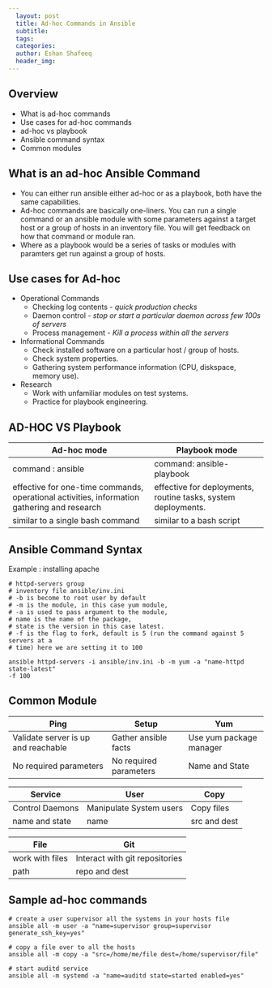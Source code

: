 ```yaml
---
  layout: post
  title: Ad-hoc Commands in Ansible
  subtitle:
  tags:
  categories:
  author: Eshan Shafeeq
  header_img:
---
```


## Overview
* What is ad-hoc commands
* Use cases for ad-hoc commands
* ad-hoc vs playbook
* Ansible command syntax
* Common modules

## What is an ad-hoc Ansible Command
* You can either run ansible either ad-hoc or as a playbook, both have the same
  capabilities.
* Ad-hoc commands are basically one-liners. You can run a single command or an
  ansible module with some parameters against a target host or a group of hosts in an inventory
  file. You will get feedback on how that command or module ran.
* Where as a playbook would be a series of tasks or modules with paramters get
  run against a group of hosts.

## Use cases for Ad-hoc
* Operational Commands
	* Checking log contents - *quick production checks*
	* Daemon control - *stop or start a particular daemon across few 100s
	  of servers*
	* Process management - *Kill a process within all the servers*
* Informational Commands
	* Check installed software on a particular host / group of hosts.
	* Check system properties.
	* Gathering system performance information (CPU, diskspace, memory
	  use).
* Research
	* Work with unfamiliar modules on test systems.
	* Practice for playbook engineering.

## AD-HOC VS Playbook


| Ad-hoc mode                                                                                 | Playbook mode                                                 |
| -----------------                                                                           | -------------------------                                     |
| command : ansible                                                                           | command: ansible-playbook                                     |
| effective for one-time commands, operational activities, information gathering and research | effective for deployments, routine tasks, system deployments. |
| similar to a single bash command                                                            | similar to a bash script                                      |

## Ansible Command Syntax

Example : installing apache


```shell
# httpd-servers group
# inventory file ansible/inv.ini
# -b is become to root user by default
# -m is the module, in this case yum module,
# -a is used to pass argument to the module,
# name is the name of the package,
# state is the version in this case latest.
# -f is the flag to fork, default is 5 (run the command against 5 servers at a
# time) here we are setting it to 100

ansible httpd-servers -i ansible/inv.ini -b -m yum -a "name-httpd state-latest"
-f 100
```

## Common Module

| Ping                                | Setup                  | Yum                     |
| ----------------------------------- | ---------------------- | ----------------------- |
| Validate server is up and reachable | Gather ansible facts   | Use yum package manager |
| No required parameters              | No required parameters | Name and State          |


| Service                             | User                    | Copy                    |
| ----------------------------------- | ----------------------  | ----------------------- |
| Control Daemons                     | Manipulate System users | Copy files              |
| name and state                      | name                    | src and dest            |


| File                                | Git                             |
| ----------------------------------- | ------------------------------- |
| work with files                     | Interact with git repositories  |
| path                                | repo and dest                   |


## Sample ad-hoc commands

```shell
# create a user supervisor all the systems in your hosts file
ansible all -m user -a "name=supervisor group=supervisor generate_ssh_key=yes"

# copy a file over to all the hosts
ansible all -m copy -a "src=/home/me/file dest=/home/supervisor/file"

# start auditd service
ansible all -m systemd -a "name=auditd state=started enabled=yes"
```
